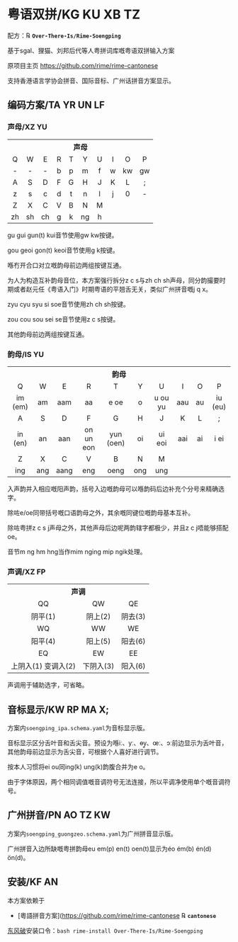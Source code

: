# 粤语双拼/KG KU XB TZ

配方：℞ **`Over-There-Is/Rime-Soengping`**

基于sgal、狸猫、刘邦后代等人粤拼词库嘅粤语双拼输入方案

原项目主页 https://github.com/rime/rime-cantonese

支持香港语言学协会拼音、国际音标、广州话拼音方案显示。

## 编码方案/TA YR UN LF

### 声母/XZ YU

<table>
  <tr>
    <th colspan="10">声母</th>
  </tr>
  <tr align="center">
    <td>Q</td> <td>W</td> <td>E</td> <td>R</td> <td>T</td> <td>Y</td> <td>U</td> <td>I</td> <td>O</td> <td>P</td>
  </tr>
  <tr align="center">
    <td>-</td> <td>-</td> <td>-</td> <td>b</td> <td>p</td> <td>m</td> <td>f</td> <td>w</td> <td>kw</td> <td>gw</td>
  </tr>
  <tr align="center">
    <td>A</td> <td>S</td> <td>D</td> <td>F</td> <td>G</td> <td>H</td> <td>J</td> <td>K</td> <td>L</td> <td>;</td>
  </tr>
  <tr align="center">
    <td>z</td> <td>s</td> <td>c</td> <td>d</td> <td>t</td> <td>n</td> <td>l</td> <td>j</td> <td>0</td> <td>-</td>
  </tr>
  <tr align="center">
    <td>Z</td> <td>X</td> <td>C</td> <td>V</td> <td>B</td> <td>N</td> <td>M</td>
  </tr>
  <tr align="center">
    <td>zh</td> <td>sh</td> <td>ch</td> <td>g</td> <td>k</td> <td>ng</td> <td>h</td>
  </tr>
</table>

gu gui gun(t) kui音节使用gw kw按键。

gou geoi gon(t) keoi音节使用g k按键。

喺冇开合口对立嘅韵母前边两组按键互通。

为人为构造互补韵母音位，本方案强行拆分z c s与zh ch sh声母，同分韵撮要时期或者赵元任《粤语入门》时期粤语的平翘舌无关，类似广州拼音嘅j q x。

zyu cyu syu si soe音节使用zh ch sh按键。

zou cou sou sei se音节使用z c s按键。

其他韵母前边两组按键互通。

### 韵母/IS YU

<table>
  <tr>
    <th colspan="10">韵母</th>
  </tr>
  <tr align="center">
    <td>Q</td> <td>W</td> <td>E</td> <td>R</td> <td>T</td> <td>Y</td> <td>U</td> <td>I</td> <td>O</td> <td>P</td>
  </tr>
  <tr align="center">
    <td>im (em)</font></td> <td>am</td> <td>aam</td> <td>aa</td> <td>e oe</td>
    <td>o</td> <td>u ou yu</td> <td>aau</td> <td>au</td> <td>iu (eu)</td>
  </tr>
  <tr align="center">
    <td>A</td> <td>S</td> <td>D</td> <td>F</td> <td>G</td> <td>H</td> <td>J</td> <td>K</td> <td>L</td> <td>;</td>
  </tr>
  <tr align="center">
    <td>in (en)</td> <td>an</td> <td>aan</td> <td>on un eon</td> <td>yun (oen)</td>
    <td>oi</td> <td>ui eoi</td> <td>aai</td> <td>ai</td> <td>i ei</td>
  </tr>
  <tr align="center">
    <td>Z</td> <td>X</td> <td>C</td> <td>V</td> <td>B</td> <td>N</td> <td>M</td>
  </tr>
  <tr align="center">
    <td>ing</td> <td>ang</td> <td>aang</td> <td>eng</td> <td>oeng</td> <td>ong</td> <td>ung</td>
  </tr>
</table>

入声韵并入相应嘅阳声韵，括号入边嘅韵母可以喺韵码后边补充个分号来精确选字。

除咗e/oe同带括号嘅口语韵母之外，其余嘅同键位嘅韵母基本互补。

除咗粤拼z c s j声母之外，其他声母后边呢两韵辖字都极少，并且z c j唔能够搭配oe。

音节m ng hm hng当作mim nging mip ngik处理。

### 声调/XZ FP

<table>
  <tr>
    <th colspan="3">声调</th>
  </tr>
  <tr align="center">
    <td>QQ</td> <td>QW</td> <td>QE</td>
  </tr>
    <tr align="center">
    <td>阴平(1)</td> <td>阴上(2)</td> <td>阴去(3)</td>
  </tr>
  <tr align="center">
    <td>WQ</td> <td>WW</td> <td>WE</td>
  </tr>
  <tr align="center">
    <td>阳平(4)</td> <td>阳上(5)</td> <td>阳去(6)</td>
  </tr>
  <tr align="center">
    <td>EQ</td> <td>EW</td> <td>EE</td>
  </tr>
  <tr align="center">
    <td>上阴入(1) 变调入(2)</td> <td>下阴入(3)</td> <td>阳入(6)</td>
  </tr>
</table>

声调用于辅助选字，可省略。

## 音标显示/KW RP MA X;

方案内`soengping_ipa.schema.yaml`为音标显示版。

音标显示区分舌叶音和舌尖音。预设为喺iː、yː、ɵy̯、œː、ɔː前边显示为舌叶音，其他韵母前边显示为舌尖音，可根据个人喜好进行调节。

按本人习惯将ei ou同ing(k) ung(k)韵腹合并为e o。

由于字体原因，两个相同调值嘅音调符号无法连接，所以平调净使用单个嘅音调符号。

## 广州拼音/PN AO TZ KW

方案内`soengping_guongzeo.schema.yaml`为广州拼音显示版。

广州拼音入边所缺嘅粤拼韵母eu em(p) en(t) oen(t)显示为éo ém(b) én(d) ön(d)。

## 安装/KF AN

本方案依赖于

  - [粵語拼音方案](https://github.com/rime/rime-cantonese ℞ **`cantonese`**

[东风破](https://github.com/rime/plum)安装口令：`bash rime-install Over-There-Is/Rime-Soengping`
